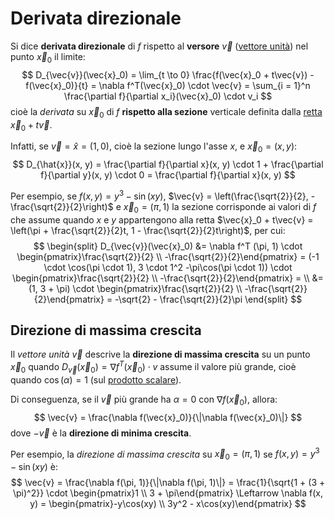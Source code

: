 # Derivata direzionale

Si dice **derivata direzionale** di $f$ rispetto al **versore** $\vec{v}$ ([vettore unità](../../../ct0435/02/01/README.md#vettore-unità)) nel punto $\vec{x}_0$ il limite:
$$
D_{\vec{v}}(\vec{x}_0) =
\lim_{t \to 0} \frac{f(\vec{x}_0 + t\vec{v}) - f(\vec{x}_0)}{t} =
\nabla f^T(\vec{x}_0) \cdot \vec{v} =
\sum_{i = 1}^n \frac{\partial f}{\partial x_i}(\vec{x}_0) \cdot v_i
$$
cioè la _derivata_ su $\vec{x}_0$ di $f$ **rispetto alla sezione** verticale definita dalla [retta](../../../ct0435/03/README.md#retta) $\vec{x}_0 + t\vec{v}$.

Infatti, se $\vec{v} = \hat{x} = (1, 0)$, cioè la sezione lungo l'asse $x$, e $\vec{x}_0 = (x, y)$:
$$
D_{\hat{x}}(x, y) = \frac{\partial f}{\partial x}(x, y) \cdot 1 + \frac{\partial f}{\partial y}(x, y) \cdot 0 = \frac{\partial f}{\partial x}(x, y)
$$

Per esempio, se $f(x, y) = y^3 - \sin(xy)$, $\vec{v} = \left(\frac{\sqrt{2}}{2}, -\frac{\sqrt{2}}{2}\right)$ e $\vec{x}_0 = (\pi, 1)$ la sezione corrisponde ai valori di $f$ che assume quando $x$ e $y$ appartengono alla retta $\vec{x}_0 + t\vec{v} = \left(\pi + \frac{\sqrt{2}}{2}t, 1 - \frac{\sqrt{2}}{2}t\right)$, per cui:
$$
\begin{split}
D_{\vec{v}}(\vec{x}_0) &= \nabla f^T (\pi, 1) \cdot \begin{pmatrix}\frac{\sqrt{2}}{2} \\ -\frac{\sqrt{2}}{2}\end{pmatrix} =
(-1 \cdot \cos(\pi \cdot 1), 3 \cdot 1^2 -\pi\cos(\pi \cdot 1)) \cdot
\begin{pmatrix}\frac{\sqrt{2}}{2} \\ -\frac{\sqrt{2}}{2}\end{pmatrix} = \\
&= (1, 3 + \pi) \cdot \begin{pmatrix}\frac{\sqrt{2}}{2} \\ -\frac{\sqrt{2}}{2}\end{pmatrix} =
-\sqrt{2} - \frac{\sqrt{2}}{2}\pi
\end{split}
$$

## Direzione di massima crescita

Il _vettore unità_ $\vec{v}$ descrive la **direzione di massima crescita** su un punto $\vec{x}_0$ quando $D_{\vec{v}}(\vec{x}_0) = \nabla f^T(\vec{x}_0) \cdot v$ assume il valore più grande, cioè quando $\cos(\alpha) = 1$ (sul [prodotto scalare](../../../ct0435/02/01/README.md#operazioni)).

Di conseguenza, se il $\vec{v}$ più grande ha $\alpha = 0$ con $\nabla f(\vec{x}_0)$, allora:
$$
\vec{v} = \frac{\nabla f(\vec{x}_0)}{\|\nabla f(\vec{x}_0)\|}
$$
dove $-\vec{v}$ è la **direzione di minima crescita**.

Per esempio, la _direzione di massima crescita_ su $\vec{x}_0 = (\pi, 1)$ se $f(x, y) = y^3 - \sin(xy)$ è:
$$
\vec{v} = \frac{\nabla f(\pi, 1)}{\|\nabla f(\pi, 1)\|} = \frac{1}{\sqrt{1 + (3 + \pi)^2}} \cdot \begin{pmatrix}1 \\ 3 + \pi\end{pmatrix}
\Leftarrow \nabla f(x, y) = \begin{pmatrix}-y\cos(xy) \\ 3y^2 - x\cos(xy)\end{pmatrix}
$$
